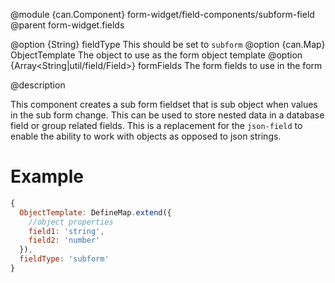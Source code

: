 
@module {can.Component} form-widget/field-components/subform-field <subform-field />
@parent form-widget.fields

@option {String} fieldType This should be set to `subform`
@option {can.Map} ObjectTemplate The object to use as the form object template
@option {Array<String|util/field/Field>} formFields The form fields to use in the form

@description

This component creates a sub form fieldset that is sub object when values in the sub form change.
This can be used to store nested data in a database field or group related fields.
This is a replacement for the `json-field` to enable the ability to work with
objects as opposed to json strings. 

# Example

```javascript
{
  ObjectTemplate: DefineMap.extend({
    //object properties
    field1: 'string',
    field2: 'number'
  }),
  fieldType: 'subform'
}
```
